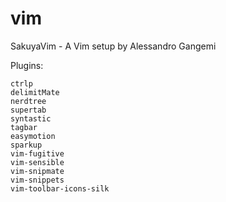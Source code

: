 vim
===

SakuyaVim - A Vim setup by Alessandro Gangemi

Plugins:

```
ctrlp
delimitMate
nerdtree
supertab
syntastic
tagbar
easymotion
sparkup
vim-fugitive
vim-sensible
vim-snipmate
vim-snippets
vim-toolbar-icons-silk
```
